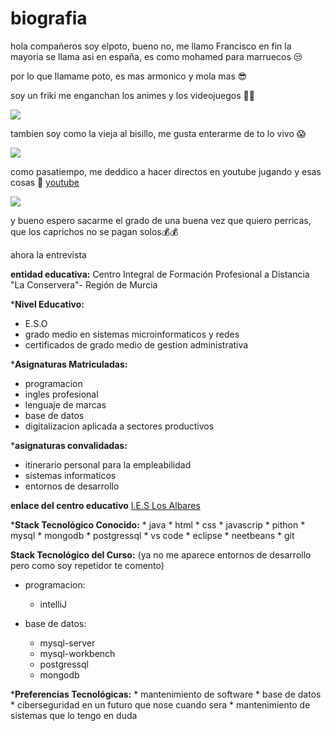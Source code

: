 # biografia

hola compañeros soy elpoto, bueno no, me llamo Francisco
en fin la mayoria se llama asi en españa, es como mohamed para marruecos 😒

por lo que llamame poto, es mas armonico y mola mas 😎

soy un friki me enganchan los animes y los videojuegos 👾🤖

![](https://i.ytimg.com/vi/g_kjupNyZj8/hq720.jpg?sqp=-oaymwEhCK4FEIIDSFryq4qpAxMIARUAAAAAGAElAADIQj0AgKJD&rs=AOn4CLBMyJDTPw2pCa8v2QBykMc4DLP6XQ)

tambien soy como la vieja al bisillo, me gusta enterarme de to lo vivo 😱

![](https://imagenes.elpais.com/resizer/v2/DTVG7FYRUZ2OBN7XKLKQAJ6MVY.jpg?auth=d5dbdbbccb2a4904002fcd3ff073970981367d080b73fd902316af51f6aba91d&width=1960&height=1103&smart=true)

como pasatiempo, me deddico a hacer directos en youtube jugando y esas cosas 🔴 [youtube](https://www.youtube.com/@elpoto1443 "youtube" )

![](https://i.ytimg.com/vi/sVMfiOg-9lw/hq720.jpg?sqp=-oaymwEhCK4FEIIDSFryq4qpAxMIARUAAAAAGAElAADIQj0AgKJD&rs=AOn4CLA8jqZNvwd8Zinz-BSjyog7j2bwrA)

y bueno espero sacarme el grado de una buena vez que quiero perricas, que los caprichos no se pagan solos💰💰

ahora la entrevista

**entidad educativa:**
Centro Integral de Formación Profesional a Distancia "La Conservera"- Región de Murcia

***Nivel Educativo:**
  * E.S.O
  * grado medio en sistemas microinformaticos y redes
  * certificados de grado medio de gestion administrativa

***Asignaturas Matriculadas:**
  * programacion
  * ingles profesional
  * lenguaje de marcas
  * base de datos
  * digitalizacion aplicada a sectores productivos

***asignaturas convalidadas:**
  * itinerario personal para la empleabilidad
  * sistemas informaticos
  * entornos de desarrollo

 **enlace del centro educativo**
  [I.E.S Los Albares](https://www.ieslosalbares.es/ "I.E.S Los Albares" )

***Stack Tecnológico Conocido:**
    * java
    * html
    * css
    * javascrip
    * pithon
    * mysql
    * mongodb
    * postgressql
    * vs code
    * eclipse
    * neetbeans
    * git

 **Stack Tecnológico del Curso:** (ya no me aparece entornos de desarrollo pero como soy repetidor te comento)
 * programacion:
   * intelliJ

* base de datos:
  * mysql-server
  * mysql-workbench
  * postgressql
  * mongodb

***Preferencias Tecnológicas:**
    * mantenimiento de software
    * base de datos
    * ciberseguridad en un futuro que nose cuando sera
    * mantenimiento de sistemas que lo tengo en duda
